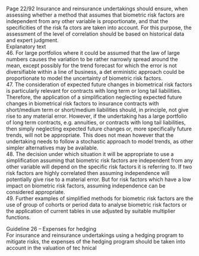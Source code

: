  
Page 22/92 
Insurance and reinsurance undertakings should ensure, when assessing whether a method 
that assumes that biometric risk factors are independent from any other variable is 
proportionate, and that the specificities of the risk fa ctors are taken into account. For this 
purpose, the assessment of the level of correlation should be based on historical data and 
expert judgment.  
Explanatory text  
46. For large portfolios where it could be assumed that the law of large numbers causes the 
variation to be rather narrowly spread around the mean, except possibly for the trend forecast for which the error is not diversifiable within a line of business, a det erministic 
approach could be proportionate to model the uncertainty of biometric risk factors.  
47. The consideration of expected future changes in biometrical risk factors is particularly 
relevant for contracts with long term or long tail liabilities. Therefore, the application of a 
simplification neglecting expected future changes in biometrical risk factors to insurance contracts with short/medium term or short/medium liabilities should, in principle, not give 
rise to any material error. However, if the undertaking has a large portfolio of long term 
contracts, e.g. annuities, or contracts with long tail liabilities, then simply neglecting expected future changes or, more specifically future trends, will not be appropriate. This does not mean however that the undertaking needs to follow a stochastic approach to 
model trends, as other simpler alternatives may be available.  
48. The decision under which situation it will be appropriate to use a simplification assuming 
that biometric risk factors are independent from any other variable will depend on the specific risk factors it is referring to. If two risk factors are highly correlated then assuming independence will potentially give rise to a material error. But for risk factors which have a 
low impact on biometric risk factors, assuming independence can be considered 
appropriate.  
49. Further examples of simplified methods for biometric risk factors are the use of group of cohorts or period data to analyse biometric risk factors or the application of current tables in use adjusted by suitable multiplier functions.  
 
Guideline 26 – Expenses for hedging  
For insurance and reinsurance undertakings using a hedging program to mitigate risks, the 
expenses of the hedging program should be taken into account in the valuation of tec hnical 